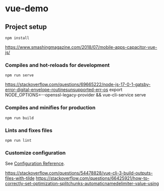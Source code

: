 # vue-demo

## Project setup
```
npm install
```
https://www.smashingmagazine.com/2018/07/mobile-apps-capacitor-vue-js/
### Compiles and hot-reloads for development
```
npm run serve
```
https://stackoverflow.com/questions/69665222/node-js-17-0-1-gatsby-error-digital-envelope-routinesunsupported-err-os
export NODE_OPTIONS=--openssl-legacy-provider && vue-cli-service serve

### Compiles and minifies for production
```
npm run build
```

### Lints and fixes files
```
npm run lint
```

### Customize configuration
See [Configuration Reference](https://cli.vuejs.org/config/).



https://stackoverflow.com/questions/54478828/vue-cli-3-build-outputs-files-with-tilde
https://stackoverflow.com/questions/66425921/how-to-correctly-set-optimization-splitchunks-automaticnamedelimiter-value-using